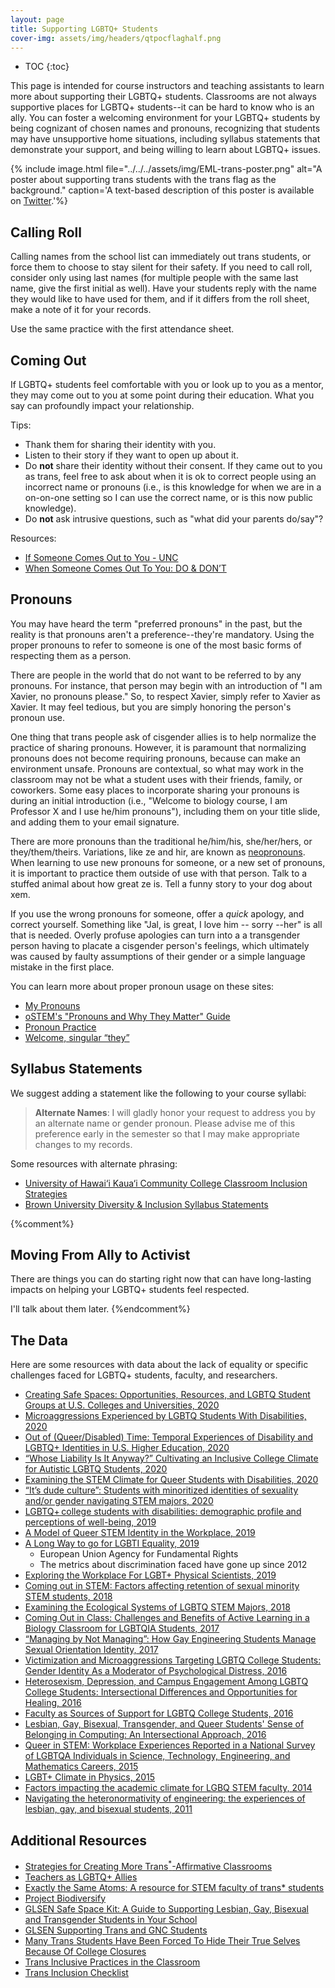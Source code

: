 ```yaml
---
layout: page
title: Supporting LGBTQ+ Students
cover-img: assets/img/headers/qtpocflaghalf.png
---
```


* TOC
{:toc}

This page is intended for course instructors and teaching assistants to learn
more about supporting their LGBTQ+ students.
Classrooms are not always supportive places for LGBTQ+ students--it can be
hard to know who is an ally.
You can foster a welcoming environment for your LGBTQ+ students by being
cognizant of chosen names and pronouns, recognizing that students may have
unsupportive home situations, including syllabus statements that demonstrate
your support, and being willing to learn about LGBTQ+ issues.

{% include image.html file="../../../assets/img/EML-trans-poster.png"
alt="A poster about supporting trans students with the trans flag as the
background." caption='A text-based description of this poster is available
on <a href="https://twitter.com/EmLedd1/status/1234812260515749889">Twitter</a>.'%}

## Calling Roll

Calling names from the school list can immediately out trans students, or
force them to choose to stay silent for their safety.
If you need to call roll, consider only using last names (for multiple people
with the same last name, give the first initial as well).
Have your students reply with the name they would like to have used for them,
and if it differs from the roll sheet, make a note of it for your records.

Use the same practice with the first attendance sheet.

## Coming Out

If LGBTQ+ students feel comfortable with you or look up to you as a mentor, they
may come out to you at some point during their education.
What you say can profoundly impact your relationship.

Tips:
- Thank them for sharing their identity with you.
- Listen to their story if they want to open up about it.
- Do **not** share their identity without their consent. If they came out to
you as trans, feel free to ask about when it is ok to correct people using an
incorrect name or pronouns (i.e., is this knowledge for when we are in a
on-on-one setting so I can use the correct name, or is this now public
knowledge).
- Do **not** ask intrusive questions, such as "what did your parents do/say"?

Resources:
- [If Someone Comes Out to You - UNC](https://lgbtq.unc.edu/programs/education/safe-zone-training/guidelines-safe-zone-allies/if-someone-comes-out-you)
- [When Someone Comes Out To You: DO & DON’T](https://www.itspronouncedmetrosexual.com/2016/04/when-someone-comes-out-to-you-do-dont/)

## Pronouns

You may have heard the term "preferred pronouns" in the past, but the reality
is that pronouns aren't a preference--they're mandatory.
Using the proper pronouns to refer to someone is one of the most basic forms of
respecting them as a person.

There are people in the world that do not want to be referred to by any
pronouns.
For instance, that person may begin with an introduction of "I am Xavier,
no pronouns please."
So, to respect Xavier, simply refer to Xavier as Xavier.
It may feel tedious, but you are simply honoring the person's pronoun use.

One thing that trans people ask of cisgender allies is to help normalize the
practice of sharing pronouns.
However, it is paramount that normalizing pronouns does not become requiring
pronouns, because can make an environment unsafe.
Pronouns are contextual, so what may work in the classroom may not be what a
student uses with their friends, family, or coworkers.
Some easy places to incorporate sharing your pronouns is during an initial
introduction (i.e., "Welcome to biology course, I am Professor X and I use
he/him pronouns"), including them on your title slide, and adding them to
your email signature.

There are more pronouns than the traditional he/him/his, she/her/hers, or
they/them/theirs.
Variations, like ze and hir, are known as
[neopronouns](https://intercultural.uncg.edu/wp-content/uploads/Neopronouns-Explained-UNCG-Intercultural-Engagement.pdf).
When learning to use new pronouns for someone, or a new set of pronouns,
it is important to practice them outside of use with that person.
Talk to a stuffed animal about how great ze is.
Tell a funny story to your dog about xem.

If you use the wrong pronouns for someone, offer a *quick* apology, and
correct yourself.
Something like "Jal, is great, I love him -- sorry --her" is all that is
needed.
Overly profuse apologies can turn into a a transgender person having to
placate a cisgender person's feelings, which ultimately was caused by faulty
assumptions of their gender or a simple language mistake in the first place.

You can learn more about proper pronoun usage on these sites:
- [My Pronouns](https://www.mypronouns.org/how)
- [oSTEM's "Pronouns and Why They Matter" Guide](https://ostem.blob.core.windows.net/webfiles/Resources/ostem_pronounguide_legal.pdf)
- [Pronoun Practice](https://www.practicewithpronouns.com/#/?_k=hmoxlh)
- [Welcome, singular “they”](https://apastyle.apa.org/blog/singular-they)

## Syllabus Statements

We suggest adding a statement like the following to your course syllabi:

> **Alternate Names**: I will gladly honor your request to address you by an
> alternate name or gender pronoun.
> Please advise me of this preference early in the semester so that I may make
> appropriate changes to my records.

Some resources with alternate phrasing:
- [University of Hawai‘i Kaua‘i Community College Classroom Inclusion Strategies](https://www.kauai.hawaii.edu/classroom-inclusion-strategies)
- [Brown University Diversity & Inclusion Syllabus Statements](https://www.brown.edu/sheridan/teaching-learning-resources/inclusive-teaching/statements)

{%comment%}
## Moving From Ally to Activist

There are things you can do starting right now that can have long-lasting
impacts on helping your LGBTQ+ students feel respected.

I'll talk about them later.
{%endcomment%}

## The Data

Here are some resources with data about the lack of equality or specific
challenges faced for LGBTQ+ students, faculty, and researchers.

- [Creating Safe Spaces: Opportunities, Resources, and LGBTQ Student Groups at U.S. Colleges and Universities, 2020](https://doi.org/10.1177/2378023120971472)
- [Microaggressions Experienced by LGBTQ Students With Disabilities, 2020](https://doi.org/10.1080/19496591.2020.1835669)
- [Out of (Queer/Disabled) Time: Temporal Experiences of Disability and LGBTQ+ Identities in U.S. Higher Education, 2020](https://doi.org/10.14288/ce.v11i16.186495)
- [“Whose Liability Is It Anyway?” Cultivating an Inclusive College Climate for Autistic LGBTQ Students, 2020](https://doi.org/10.1177/1555458919897942)
- [Examining the STEM Climate for Queer Students with Disabilities, 2020](https://www.researchgate.net/profile/Ryan_Miller39/publication/334654579_Examining_the_STEM_Climate_for_Queer_Students_with_Disabilities/links/5d38737b299bf1995b47110b/Examining-the-STEM-Climate-for-Queer-Students-with-Disabilities.pdf)
- [“It’s dude culture”: Students with minoritized identities of sexuality and/or gender navigating STEM majors, 2020](http://doi.org/10.1037/dhe0000171)
- [LGBTQ+ college students with disabilities: demographic profile and perceptions of well-being, 2019](https://doi.org/10.1080/19361653.2019.1706686)
- [A Model of Queer STEM Identity in the Workplace, 2019](https://doi.org/10.1080/00918369.2019.1610632)
- [A Long Way to go for LGBTI Equality, 2019](https://fra.europa.eu/en/publication/2020/eu-lgbti-survey-results)
    - European Union Agency for Fundamental Rights
    - The metrics about discrimination faced have gone up since 2012
- [Exploring the Workplace For LGBT+ Physical Scientists, 2019](https://www.rsc.org/globalassets/04-campaigning-outreach/campaigning/lgbt-report/lgbt-report_web.pdf)
- [Coming out in STEM: Factors affecting retention of sexual minority STEM students, 2018](http://doi.org/10.1126/sciadv.aao6373)
- [Examining the Ecological Systems of LGBTQ STEM Majors, 2018](http://doi.org/10.1615/JWomenMinorScienEng.2017018836)
- [Coming Out in Class: Challenges and Benefits of Active Learning in a Biology Classroom for LGBTQIA Students, 2017](https://doi.org/10.1187/cbe.16-01-0074)
- [“Managing by Not Managing”: How Gay Engineering Students Manage Sexual Orientation Identity, 2017](http://doi.org/10.1353/csd.2017.0029)
- [Victimization and Microaggressions Targeting LGBTQ College Students: Gender Identity As a Moderator of Psychological Distress, 2016](https://doi.org/10.1080/15313204.2016.1263816)
- [Heterosexism, Depression, and Campus Engagement Among LGBTQ College Students: Intersectional Differences and Opportunities for Healing, 2016](https://doi.org/10.1080/00918369.2016.1242333)
- [Faculty as Sources of Support for LGBTQ College Students, 2016](https://doi.org/10.1080/87567555.2015.1078275)
- [Lesbian, Gay, Bisexual, Transgender, and Queer Students' Sense of Belonging in Computing: An Intersectional Approach, 2016](http://doi.org/10.1109/MCSE.2016.45)
- [Queer in STEM: Workplace Experiences Reported in a National Survey of LGBTQA Individuals in Science, Technology, Engineering, and Mathematics Careers, 2015](https://doi.org/10.1080/00918369.2015.1078632)
- [LGBT+ Climate in Physics, 2015](https://www.aps.org/programs/lgbt/index.cfm)
- [Factors impacting the academic climate for LGBQ STEM faculty, 2014](https://doi.org/10.1615/JWomenMinorScienEng.2014007429)
- [Navigating the heteronormativity of engineering: the experiences of lesbian, gay, and bisexual students, 2011](https://doi.org/10.1080/19378629.2010.545065)

## Additional Resources
- [Strategies for Creating More Trans<sup>\*</sup>-Affirmative Classrooms](https://www.insidehighered.com/advice/2018/10/12/how-create-affirming-experiences-college-trans-students-opinion)
- [Teachers as LGBTQ+ Allies](https://www.accreditedschoolsonline.org/education-teaching-degree/lgbtq-youth/)
- [Exactly the Same Atoms: A resource for STEM faculty of trans* students](https://exactlythesameatoms.wixsite.com/exactlythesameatoms)
- [Project Biodiversify](https://projectbiodiversify.org/)
- [GLSEN Safe Space Kit: A Guide to Supporting Lesbian, Gay, Bisexual and Transgender Students in Your School](https://www.glsen.org/sites/default/files/GLSEN%20Safe%20Space%20Kit.pdf)
- [GLSEN Supporting Trans and GNC Students](https://www.glsen.org/supporting-trans-and-gnc-students)
- [Many Trans Students Have Been Forced To Hide Their True Selves Because Of College Closures](https://www.buzzfeednews.com/article/mollyhensleyclancy/coronavirus-college-closures-trans-students)
- [Trans Inclusive Practices in the Classroom](https://www.nyu.edu/life/global-inclusion-and-diversity/learning-and-development/toolkits/trans-inclusive-classrooms.html)
- [Trans Inclusion Checklist](https://lgbtqia.gatech.edu/sites/default/files/images/trans_inclusion_tips_final.pdf)
